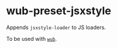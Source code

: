 # wub-preset-jsxstyle

Appends `jsxstyle-loader` to JS loaders.

To be used with [`wub`](https://github.com/meyer/wub).
